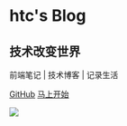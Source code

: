 # htc's Blog
## 技术改变世界
前端笔记 | 技术博客 | 记录生活



[<i class="iconfont icon-github"></i> GitHub](https://github.com/sunniejs/blog)
[马上开始 <i class="iconfont icon-down"></i>](#main)

<!-- background image -->
![](https://www.sunniejs.cn/static/wx/bg.jpg)